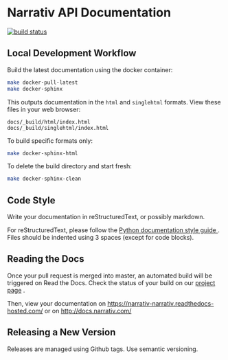 # Narrativ API Documentation

[![build status](https://readthedocs.com/projects/narrativ-narrativ/badge/?version=latest)
](https://readthedocs.com/projects/narrativ-narrativ/)


## Local Development Workflow

Build the latest documentation using the docker container:
```sh
make docker-pull-latest
make docker-sphinx
```

This outputs documentation in the `html` and `singlehtml` formats.
View these files in your web browser:
```
docs/_build/html/index.html
docs/_build/singlehtml/index.html
```

To build specific formats only:
```sh
make docker-sphinx-html
```

To delete the build directory and start fresh:
```sh
make docker-sphinx-clean
```


## Code Style

Write your documentation in reStructuredText, or possibly markdown.

For reStructuredText, please follow the [Python documentation style guide
](https://docs.python.org/devguide/documenting.html#style-guide) .
Files should be indented using 3 spaces (except for code blocks).


## Reading the Docs

Once your pull request is merged into master, an automated build will
be triggered on Read the Docs. Check the status of your build on our
[project page](https://readthedocs.com/projects/narrativ-narrativ/builds/) .

Then, view your documentation on https://narrativ-narrativ.readthedocs-hosted.com/
or on http://docs.narrativ.com/


## Releasing a New Version

Releases are managed using Github tags. Use semantic versioning.
